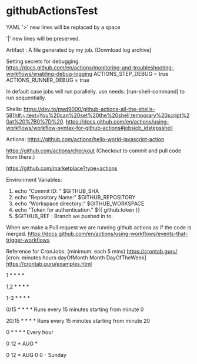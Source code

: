 # githubActionsTest
YAML
'>' new lines will be replaced by a space

'|' new lines will be preserved. 

Artifact :  A file generated by my job. [Download log archive]


Setting secrets for debugging.
https://docs.github.com/en/actions/monitoring-and-troubleshooting-workflows/enabling-debug-logging 
ACTIONS_STEP_DEBUG = true
ACTIONS_RUNNER_DEBUG = true

In default case jobs will run parallelly. use needs: [run-shell-command] to run sequentially. 

Shells: 
https://dev.to/pwd9000/github-actions-all-the-shells-581h#:~:text=You%20can%20set%20the%20shell,temporary%20script%20at%20%7B0%7D%20.
https://docs.github.com/en/actions/using-workflows/workflow-syntax-for-github-actions#jobsjob_idstepsshell


Actions:
https://github.com/actions/hello-world-javascript-action

https://github.com/actions/checkout 
(Checkout to commit and pull code from there.)

https://github.com/marketplace?type=actions


Environment Variables:
1. echo "Commit ID: "  $GITHUB_SHA
2. echo "Repository Name:"  $GITHUB_REPOSITORY
3. echo "Workspace directory:"  $GITHUB_WORKSPACE
4. echo "Token for authentication." ${{ github.token }}
5. $GITHUB_REF : Branch we pushed in to.

When we make a Pull request we are running github actions as if the code is merged. 
https://docs.github.com/en/actions/using-workflows/events-that-trigger-workflows

Reference for CronJobs:  (minimum: each 5 mins)
https://crontab.guru/ [cron: minutes hours dayOfMonth Month DayOfTheWeek]
https://crontab.guru/examples.html

1 * * * *

1,2 * * * *

1-3 * * * *

0/15 * * * *        Runs every 15 minutes starting from minute 0

20/15 * * * *       Runs every 15 minutes starting from minute 20

0  * * * *          Every hour

0 12 * AUG *

0 12 * AUG 0        0 - Sunday 
